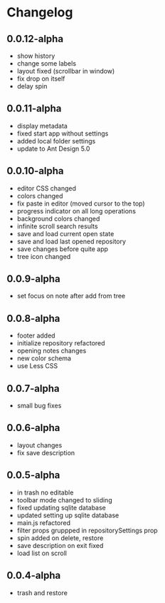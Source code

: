 # Changelog


## 0.0.12-alpha

- show history
- change some labels 
- layout fixed (scrollbar in window)
- fix drop on itself
- delay spin

## 0.0.11-alpha

- display metadata
- fixed start app without settings
- added local folder settings
- update to Ant Design 5.0


## 0.0.10-alpha

- editor CSS changed
- colors changed
- fix paste in editor (moved cursor to the top)
- progress indicator on all long operations
- background colors changed
- infinite scroll search results
- save and load current open state
- save and load last opened repository
- save changes before quite app
- tree icon changed


## 0.0.9-alpha

- set focus on note after add from tree


## 0.0.8-alpha

- footer added
- initialize repository refactored
- opening notes changes
- new color schema
- use Less  CSS


## 0.0.7-alpha

- small bug fixes


## 0.0.6-alpha

- layout changes
- fix save description


## 0.0.5-alpha

- in trash no editable  
- toolbar mode changed to sliding
- fixed updating sqlite database
- updated setting up sqlite database
- main.js refactored
- filter props gruppped in repositorySettings prop
- spin added on delete, restore
- save description on exit fixed
- load list on scroll


## 0.0.4-alpha

- trash and restore
